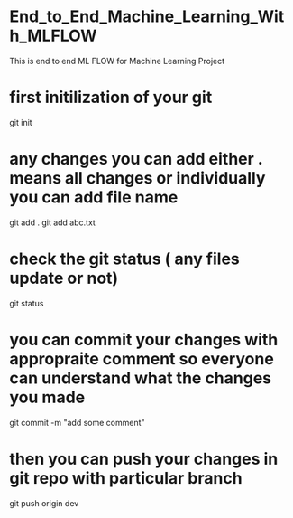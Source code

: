 # End_to_End_Machine_Learning_With_MLFLOW
This is end to end ML FLOW for Machine Learning Project
# first initilization of your git
git init
# any changes you can add either . means all changes or individually you can add file name
git add . 
git add abc.txt
# check the git status ( any files update or not)
git status
# you can commit your changes with appropraite comment so everyone can understand what the changes you made
git commit -m "add some comment"
# then you can push your changes in git repo with particular branch
git push origin dev
